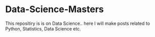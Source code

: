# Data-Science-Masters
This repositiry is is on Data Science.. here I will make posts related to Python, Statistics, Data Science etc.

